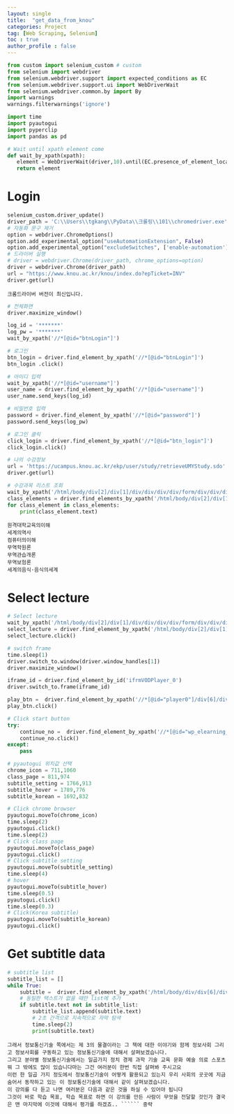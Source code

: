 ```yaml
---
layout: single
title:  "get_data_from_knou"
categories: Project
tag: [Web Scraping, Selenium]
toc : true
author_profile : false
---
```



```python
from custom import selenium_custom # custom
from selenium import webdriver
from selenium.webdriver.support import expected_conditions as EC
from selenium.webdriver.support.ui import WebDriverWait
from selenium.webdriver.common.by import By
import warnings
warnings.filterwarnings('ignore')

import time
import pyautogui
import pyperclip
import pandas as pd

# Wait until xpath element come
def wait_by_xpath(xpath):
   element = WebDriverWait(driver,10).until(EC.presence_of_element_located((By.XPATH, xpath)))
   return element
```

# Login


```python
selenium_custom.driver_update()
driver_path = 'C:\\Users\\tgkang\\PyData\\크롤링\\101\\chromedriver.exe'
# 자동화 문구 제거
option = webdriver.ChromeOptions()
option.add_experimental_option("useAutomationExtension", False)
option.add_experimental_option("excludeSwitches", ['enable-automation'])
# 드라이버 실행
# driver = webdriver.Chrome(driver_path, chrome_options=option)
driver = webdriver.Chrome(driver_path)
url = "https://www.knou.ac.kr/knou/index.do?epTicket=INV"
driver.get(url)
```

    크롬드라이버 버전이 최신입니다.


```python
# 전체화면
driver.maximize_window()

log_id = '*******'
log_pw = '*******'
wait_by_xpath('//*[@id="btnLogin"]')

# 로그인
btn_login = driver.find_element_by_xpath('//*[@id="btnLogin"]')
btn_login .click()
```


```python
# 아이디 입력
wait_by_xpath('//*[@id="username"]')
user_name = driver.find_element_by_xpath('//*[@id="username"]')
user_name.send_keys(log_id)  
```


```python
# 비밀번호 입력
password = driver.find_element_by_xpath('//*[@id="password"]')
password.send_keys(log_pw)
```


```python
# 로그인 클릭
click_login = driver.find_element_by_xpath('//*[@id="btn_login"]')
click_login.click()
```


```python
# 나의 수강정보
url = 'https://ucampus.knou.ac.kr/ekp/user/study/retrieveUMYStudy.sdo'
driver.get(url)
```


```python
# 수강과목 리스트 조회
wait_by_xpath('/html/body/div[2]/div[1]/div/div/div/div/form/div/div/div[1]/div[2]/div[2]/div/div[1]/div[1]/h3/a')
class_elements = driver.find_elements_by_xpath('/html/body/div[2]/div[1]/div/div/div/div/form/div/div/div[1]/div[2]/div[2]/div/div[1]/div[1]/h3/a')
for class_element in class_elements:
    print(class_element.text)
```

    원격대학교육의이해
    세계의역사
    컴퓨터의이해
    무역학원론
    무역관습개론
    무역보험론
    세계의음식·음식의세계


# Select lecture


```python
# Select lecture
wait_by_xpath('/html/body/div[2]/div[1]/div/div/div/div/form/div/div/div[1]/div[2]/div[2]/div[3]/div[2]/ul/li[5]/a[1]')
select_lecture = driver.find_element_by_xpath('/html/body/div[2]/div[1]/div/div/div/div/form/div/div/div[1]/div[2]/div[2]/div[3]/div[2]/ul/li[8]/a[1]')
select_lecture.click()

# switch frame
time.sleep(1)
driver.switch_to.window(driver.window_handles[1])
driver.maximize_window()

iframe_id = driver.find_element_by_id('ifrmVODPlayer_0')
driver.switch_to.frame(iframe_id)

play_btn =  driver.find_element_by_xpath('//*[@id="player0"]/div[6]/div[1]/div')
play_btn.click()

# Click start button 
try:
    continue_no =  driver.find_element_by_xpath('//*[@id="wp_elearning_play"]')
    continue_no.click()
except: 
    pass
```


```python
# pyautogui 위치값 선택
chrome_icon = 711,1060
class_page = 811,974
subtitle_setting = 1766,913
subtitle_hover = 1789,776
subtitle_korean = 1692,832
```


```python
# Click chrome browser
pyautogui.moveTo(chrome_icon)
time.sleep(2)
pyautogui.click()
time.sleep(2)
# Click class page
pyautogui.moveTo(class_page)
pyautogui.click()
# Click subtitle setting
pyautogui.moveTo(subtitle_setting)
time.sleep(4)
# hover
pyautogui.moveTo(subtitle_hover)
time.sleep(0.5)
pyautogui.click()
time.sleep(0.3)
# Click(Korea subtitle)
pyautogui.moveTo(subtitle_korean)
pyautogui.click()

```

# Get subtitle data


```python
# subtitle list
subtitle_list = []
while True:
    subtitle =  driver.find_element_by_xpath('/html/body/div/div[6]/div[3]/div[1]/div/span')
    # 동일한 택스트가 없을 때만 list에 추가
    if subtitle.text not in subtitle_list:
        subtitle_list.append(subtitle.text)
        # 2초 간격으로 지속적으로 자막 탐색
        time.sleep(2)
        print(subtitle.text)
```

    그래서 정보통신기술 쪽에서는 제 3의 물결이라는 그 책에 대한 이야기와 함께 정보사회 그리고 정보사회를 구동하고 있는 정보통신기술에 대해서 살펴보겠습니다.
    그리고 분야별 정보통신기술에서는 일곱가지 정치 경제 과학 기술 교육 문화 예술 의료 스포츠 뭐 그 밖에도 많이 있습니다마는 그건 여러분이 한번 직접 살펴봐 주시고요
    이런 한 일곱 가지 정도에서 정보통신기술이 어떻게 활용되고 있는지 우리 사회의 곳곳에 지금 숨어서 동작하고 있는 이 정보통신기술에 대해서 같이 살펴보겠습니다.
    이 강의를 다 듣고 나면 여러분은 다음과 같은 것을 하실 수 있어야 됩니다
    그것이 바로 학습 목표, 학습 목표로 하면 이 강의를 만든 사람이 무엇을 전달할 것인가 결국은 맨 마지막에 이것에 대해서 평가를 하겠죠.. `````` 중략


​    
